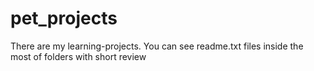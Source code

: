 # pet_projects
There are my learning-projects. You can see readme.txt files inside the most of folders with short review
